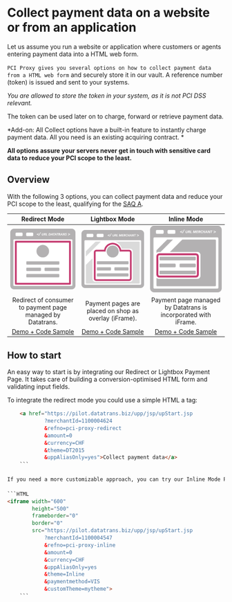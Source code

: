 # Collect payment data on a website or from an application

Let us assume you run a website or application where customers or agents entering payment data into a HTML web form. 

`PCI Proxy gives you several options on how to collect payment data from a HTML web form` and securely store it in our vault. A reference number (token) is issued and sent to your systems. 

*You are allowed to store the token in your system, as it is not PCI DSS relevant.*

The token can be used later on to charge, forward or retrieve payment data. 

*Add-on: All Collect options have a built-in feature to instantly charge payment data. All you need is an existing acquiring contract. *

**All options assure your servers never get in touch with sensitive card data to reduce your PCI scope to the least.**

## Overview

With the following 3 options, you can collect payment data and reduce your PCI scope to the least, qualifying for the [SAQ A](understand_pci_dss.html).

Redirect Mode| Lightbox Mode        | Inline Mode 
:------------:|:--------------------:|:-----------:
![Redirect Mode](redirect.png) | ![Lightbox Mode](lightbox.png) | ![Inline Mode](inline2.png)    
Redirect of consumer to payment page managed by Datatrans. | Payment pages are placed on shop as overlay (iFrame). | Payment page managed by Datatrans is incorporated with iFrame.    
[Demo + Code Sample](https://www.datatrans.ch/showcase/authorisation/redirect-mode) | [Demo + Code Sample](https://www.datatrans.ch/showcase/authorisation/lightbox-mode) | [Demo + Code Sample](https://www.datatrans.ch/showcase/authorisation/inline-mode)



## How to start

An easy way to start is by integrating our Redirect or Lightbox Payment Page. It takes care of building a conversion-optimised HTML form and validating input fields. 

To integrate the redirect mode you could use a simple HTML a tag:

```HTML
    <a href="https://pilot.datatrans.biz/upp/jsp/upStart.jsp
    		?merchantId=1100004624
    		&refno=pci-proxy-redirect
    		&amount=0
    		&currency=CHF
    		&theme=DT2015
            &uppAliasOnly=yes">Collect payment data</a>
    ```

If you need a more customizable approach, you can try our Inline Mode Payment Page. The Inline Mode allows you to integrate the payment form into your website with an iframe. With this approach you can adjust the style of the payment form by applying your custom CSS.

```HTML
<iframe width="600" 
	    height="500"
	    frameborder="0"
	    border="0"
	    src="https://pilot.datatrans.biz/upp/jsp/upStart.jsp
		    ?merchantId=1100004547
		    &refno=pci-proxy-inline
		    &amount=0
		    &currency=CHF
		    &uppAliasOnly=yes
		    &theme=Inline
		    &paymentmethod=VIS
		    &customTheme=mytheme">
    ```


